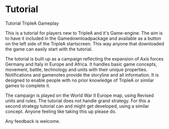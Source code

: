 # Tutorial
Tutorial TripleA Gameplay

This is a tutorial for players new to TripleA and it's Game-engine.
The aim is to have it included in the Gamedownloadpackage and available as a button on the left side of the TripleA startscreen.
This way anyone that downloaded the game can easily start with the tutorial. 

The tutorial is built up as a campaign reflecting the expansion of Axis forces Germany and Italy in Europe and Africa.
It handles basic game concepts, movement, battle, technology and units with their unique properties.
Notifications and gamenotes provide the storyline and all information.
It is designed to enable people with no prior knowledge of TripleA or similar games to complete it.

The campaign is played on the World War II Europe map, using Revised units and rules.
The tutorial does not handle grand strategy. For this a second strategy tutorial can and might get developed, using a similar concept.
Anyone feeling like taking this up please do.

Any feedback is welcome.
